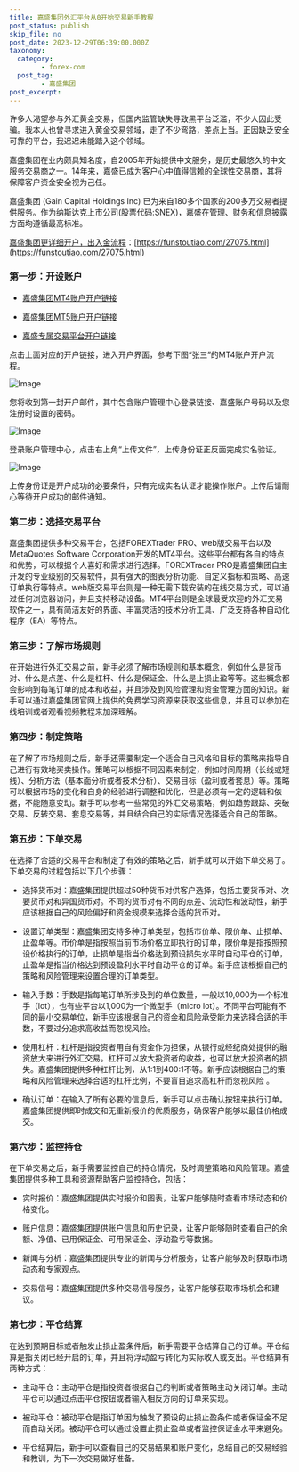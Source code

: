 ```yaml
---
title: 嘉盛集团外汇平台从0开始交易新手教程
post_status: publish
skip_file: no
post_date: 2023-12-29T06:39:00.000Z
taxonomy:
  category:
        - forex-com
  post_tag:
        - 嘉盛集团
post_excerpt: 
---
```

许多人渴望参与外汇黄金交易，但国内监管缺失导致黑平台泛滥，不少人因此受骗。我本人也曾寻求进入黄金交易领域，走了不少弯路，差点上当。正因缺乏安全可靠的平台，我迟迟未能踏入这个领域。

嘉盛集团在业内颇具知名度，自2005年开始提供中文服务，是历史最悠久的中文服务交易商之一。14年来，嘉盛已成为客户心中值得信赖的全球性交易商，其将保障客户资金安全视为己任。

嘉盛集团 (Gain Capital Holdings Inc) 已为来自180多个国家的200多万交易者提供服务。作为纳斯达克上市公司(股票代码:SNEX)，嘉盛在管理、财务和信息披露方面均遵循最高标准。

[嘉盛集团更详细开户，出入金流程](https://funstoutiao.com/27075.html)：[https://funstoutiao.com/27075.html](https://funstoutiao.com/27075.html)

### 第一步：开设账户

* [嘉盛集团MT4账户开户链接](https://s.ssgg.net/jsmt4)

* [嘉盛集团MT5账户开户链接](https://s.ssgg.net/jsmt5)

* [嘉盛专属交易平台开户链接](https://s.ssgg.net/js)

点击上面对应的开户链接，进入开户界面，参考下图“张三”的MT4账户开户流程。

![Image](https://prod-files-secure.s3.us-west-2.amazonaws.com/39ed1227-6d7d-4570-be36-9ccd4a2c4241/7a167aea-686b-400d-af59-4e18eb607a40/640.png?X-Amz-Algorithm=AWS4-HMAC-SHA256&X-Amz-Content-Sha256=UNSIGNED-PAYLOAD&X-Amz-Credential=ASIAZI2LB46644TZ22ST%2F20250425%2Fus-west-2%2Fs3%2Faws4_request&X-Amz-Date=20250425T041315Z&X-Amz-Expires=3600&X-Amz-Security-Token=IQoJb3JpZ2luX2VjEIz%2F%2F%2F%2F%2F%2F%2F%2F%2F%2FwEaCXVzLXdlc3QtMiJHMEUCIDuWdTn0s%2BIAr54nEX8lctR30vOa47jNFcBJV5ROD6p4AiEA%2BNwrWrws9%2FFZ0Bx6ip0EHcJKmVM453aKz8uPF15Afx4q%2FwMIJRAAGgw2Mzc0MjMxODM4MDUiDK7N3TgTvJfD6JS0fSrcA23w58edBwwknEz6qtoOWaS4gWXJCHyhVmeYEksT7gEseZBVZOlNPARH%2B1gBtuQkFQCNQeSLLxANAxOVRwZ4O%2Fc0gF9I0MZEUsdyOgQp2PvcT0auNL5sbH9Q5ZbrcKAas8Vuz6XxOMwqD6wmq4MvJ%2BiA6SNbPGFbqUrF9wwzQqVUv40PR4KWQZX6V2CgpeUUnIgmvNT7J%2F6U5Jp7cmDU9F3dkK8D4scgsK6oXtC%2FHsgYXLGHPEAUgLMBuaGb1o11EqudCuwK3kI3JQcqlXQuDKgLAdO9jfGuNaGAGI%2FuV1wXJBp3urwyUuoDVI5mUAGdhiUXDSehOjzZdYaD%2FJeGlPWmQgTCE3ZTsLqEROAx6NJMEAqCWXQdd1WSSpm0Lvx%2FSEnquSliub4huuIy3BKbHlxrU90Wqd4axoptWqlfc%2BXjcNYE8y%2FGTmgQiqu7dDeRjewTrJzh5kTd2euPepIu%2BNzY43XBovTLtvpWbtci%2FVSNEUIDkUKj6bwRBnDXUtySkhsby%2Ff9kpjghF3KrlUEuf5E8pU8DCMUt7XndiITR2IlmNbSRQyunQkg%2FJz9ByrW1M0D97JXXwF9RKkQOpd6lGu4slJFOa%2FXNsQw%2BvUA1sDjWqC4jIproh7ii6StMOOUrMAGOqUBrnCiUZx%2FG3FO0HgFKrRAsIvvMM9%2Fa8LG2gKC7GLofhBYsPP%2BCYGp0vU2qKdY0AKEkrpXP8ajiIVs57ZJUOk%2FBE9ti2VGLHOL2DduXupSV4ivaAmWCJ2gicC707SPZqbZqArVcBauQT6cPr%2BBseeaOIea4z%2FCZJBjiaapLaNZic8o9C6FeuI4bz2cMuiiys1QfRMCOpBVMrGmlMeSpVMBzD1AQWki&X-Amz-Signature=08e08539cdad0a62c202fd91c77f0f378ea811dd1dd262bff48e3e5e5a7b138c&X-Amz-SignedHeaders=host&x-id=GetObject)

您将收到第一封开户邮件，其中包含账户管理中心登录链接、嘉盛账户号码以及您注册时设置的密码。

![Image](https://prod-files-secure.s3.us-west-2.amazonaws.com/39ed1227-6d7d-4570-be36-9ccd4a2c4241/eaa1c6b3-2877-4284-a0e1-530e222c27fb/image.png?X-Amz-Algorithm=AWS4-HMAC-SHA256&X-Amz-Content-Sha256=UNSIGNED-PAYLOAD&X-Amz-Credential=ASIAZI2LB46644TZ22ST%2F20250425%2Fus-west-2%2Fs3%2Faws4_request&X-Amz-Date=20250425T041315Z&X-Amz-Expires=3600&X-Amz-Security-Token=IQoJb3JpZ2luX2VjEIz%2F%2F%2F%2F%2F%2F%2F%2F%2F%2FwEaCXVzLXdlc3QtMiJHMEUCIDuWdTn0s%2BIAr54nEX8lctR30vOa47jNFcBJV5ROD6p4AiEA%2BNwrWrws9%2FFZ0Bx6ip0EHcJKmVM453aKz8uPF15Afx4q%2FwMIJRAAGgw2Mzc0MjMxODM4MDUiDK7N3TgTvJfD6JS0fSrcA23w58edBwwknEz6qtoOWaS4gWXJCHyhVmeYEksT7gEseZBVZOlNPARH%2B1gBtuQkFQCNQeSLLxANAxOVRwZ4O%2Fc0gF9I0MZEUsdyOgQp2PvcT0auNL5sbH9Q5ZbrcKAas8Vuz6XxOMwqD6wmq4MvJ%2BiA6SNbPGFbqUrF9wwzQqVUv40PR4KWQZX6V2CgpeUUnIgmvNT7J%2F6U5Jp7cmDU9F3dkK8D4scgsK6oXtC%2FHsgYXLGHPEAUgLMBuaGb1o11EqudCuwK3kI3JQcqlXQuDKgLAdO9jfGuNaGAGI%2FuV1wXJBp3urwyUuoDVI5mUAGdhiUXDSehOjzZdYaD%2FJeGlPWmQgTCE3ZTsLqEROAx6NJMEAqCWXQdd1WSSpm0Lvx%2FSEnquSliub4huuIy3BKbHlxrU90Wqd4axoptWqlfc%2BXjcNYE8y%2FGTmgQiqu7dDeRjewTrJzh5kTd2euPepIu%2BNzY43XBovTLtvpWbtci%2FVSNEUIDkUKj6bwRBnDXUtySkhsby%2Ff9kpjghF3KrlUEuf5E8pU8DCMUt7XndiITR2IlmNbSRQyunQkg%2FJz9ByrW1M0D97JXXwF9RKkQOpd6lGu4slJFOa%2FXNsQw%2BvUA1sDjWqC4jIproh7ii6StMOOUrMAGOqUBrnCiUZx%2FG3FO0HgFKrRAsIvvMM9%2Fa8LG2gKC7GLofhBYsPP%2BCYGp0vU2qKdY0AKEkrpXP8ajiIVs57ZJUOk%2FBE9ti2VGLHOL2DduXupSV4ivaAmWCJ2gicC707SPZqbZqArVcBauQT6cPr%2BBseeaOIea4z%2FCZJBjiaapLaNZic8o9C6FeuI4bz2cMuiiys1QfRMCOpBVMrGmlMeSpVMBzD1AQWki&X-Amz-Signature=f97310325e9755d530d59f60d0cd8e74d8c5924d2d49c352edef2c1e3c615d53&X-Amz-SignedHeaders=host&x-id=GetObject)

登录账户管理中心，点击右上角“上传文件”，上传身份证正反面完成实名验证。

![Image](https://prod-files-secure.s3.us-west-2.amazonaws.com/39ed1227-6d7d-4570-be36-9ccd4a2c4241/54090639-09fc-46b4-a135-e0289f707147/image.png?X-Amz-Algorithm=AWS4-HMAC-SHA256&X-Amz-Content-Sha256=UNSIGNED-PAYLOAD&X-Amz-Credential=ASIAZI2LB46644TZ22ST%2F20250425%2Fus-west-2%2Fs3%2Faws4_request&X-Amz-Date=20250425T041315Z&X-Amz-Expires=3600&X-Amz-Security-Token=IQoJb3JpZ2luX2VjEIz%2F%2F%2F%2F%2F%2F%2F%2F%2F%2FwEaCXVzLXdlc3QtMiJHMEUCIDuWdTn0s%2BIAr54nEX8lctR30vOa47jNFcBJV5ROD6p4AiEA%2BNwrWrws9%2FFZ0Bx6ip0EHcJKmVM453aKz8uPF15Afx4q%2FwMIJRAAGgw2Mzc0MjMxODM4MDUiDK7N3TgTvJfD6JS0fSrcA23w58edBwwknEz6qtoOWaS4gWXJCHyhVmeYEksT7gEseZBVZOlNPARH%2B1gBtuQkFQCNQeSLLxANAxOVRwZ4O%2Fc0gF9I0MZEUsdyOgQp2PvcT0auNL5sbH9Q5ZbrcKAas8Vuz6XxOMwqD6wmq4MvJ%2BiA6SNbPGFbqUrF9wwzQqVUv40PR4KWQZX6V2CgpeUUnIgmvNT7J%2F6U5Jp7cmDU9F3dkK8D4scgsK6oXtC%2FHsgYXLGHPEAUgLMBuaGb1o11EqudCuwK3kI3JQcqlXQuDKgLAdO9jfGuNaGAGI%2FuV1wXJBp3urwyUuoDVI5mUAGdhiUXDSehOjzZdYaD%2FJeGlPWmQgTCE3ZTsLqEROAx6NJMEAqCWXQdd1WSSpm0Lvx%2FSEnquSliub4huuIy3BKbHlxrU90Wqd4axoptWqlfc%2BXjcNYE8y%2FGTmgQiqu7dDeRjewTrJzh5kTd2euPepIu%2BNzY43XBovTLtvpWbtci%2FVSNEUIDkUKj6bwRBnDXUtySkhsby%2Ff9kpjghF3KrlUEuf5E8pU8DCMUt7XndiITR2IlmNbSRQyunQkg%2FJz9ByrW1M0D97JXXwF9RKkQOpd6lGu4slJFOa%2FXNsQw%2BvUA1sDjWqC4jIproh7ii6StMOOUrMAGOqUBrnCiUZx%2FG3FO0HgFKrRAsIvvMM9%2Fa8LG2gKC7GLofhBYsPP%2BCYGp0vU2qKdY0AKEkrpXP8ajiIVs57ZJUOk%2FBE9ti2VGLHOL2DduXupSV4ivaAmWCJ2gicC707SPZqbZqArVcBauQT6cPr%2BBseeaOIea4z%2FCZJBjiaapLaNZic8o9C6FeuI4bz2cMuiiys1QfRMCOpBVMrGmlMeSpVMBzD1AQWki&X-Amz-Signature=5cfa2b9c8909dd1146202683778807ea6810498bad2777b6622485675fa37489&X-Amz-SignedHeaders=host&x-id=GetObject)

上传身份证是开户成功的必要条件，只有完成实名认证才能操作账户。上传后请耐心等待开户成功的邮件通知。

### 第二步：选择交易平台

嘉盛集团提供多种交易平台，包括FOREXTrader PRO、web版交易平台以及MetaQuotes Software Corporation开发的MT4平台。这些平台都有各自的特点和优势，可以根据个人喜好和需求进行选择。FOREXTrader PRO是嘉盛集团自主开发的专业级别的交易软件，具有强大的图表分析功能、自定义指标和策略、高速订单执行等特点。web版交易平台则是一种无需下载安装的在线交易方式，可以通过任何浏览器访问，并且支持移动设备。MT4平台则是全球最受欢迎的外汇交易软件之一，具有简洁友好的界面、丰富灵活的技术分析工具、广泛支持各种自动化程序（EA）等特点。

### 第三步：了解市场规则

在开始进行外汇交易之前，新手必须了解市场规则和基本概念，例如什么是货币对、什么是点差、什么是杠杆、什么是保证金、什么是止损止盈等等。这些概念都会影响到每笔订单的成本和收益，并且涉及到风险管理和资金管理方面的知识。新手可以通过嘉盛集团官网上提供的免费学习资源来获取这些信息，并且可以参加在线培训或者观看视频教程来加深理解。

### 第四步：制定策略

在了解了市场规则之后，新手还需要制定一个适合自己风格和目标的策略来指导自己进行有效地买卖操作。策略可以根据不同因素来制定，例如时间周期（长线或短线）、分析方法（基本面分析或者技术分析）、交易目标（盈利或者套息）等。策略可以根据市场的变化和自身的经验进行调整和优化，但是必须有一定的逻辑和依据，不能随意变动。新手可以参考一些常见的外汇交易策略，例如趋势跟踪、突破交易、反转交易、套息交易等，并且结合自己的实际情况选择适合自己的策略。

### 第五步：下单交易

在选择了合适的交易平台和制定了有效的策略之后，新手就可以开始下单交易了。下单交易的过程包括以下几个步骤：

* 选择货币对：嘉盛集团提供超过50种货币对供客户选择，包括主要货币对、次要货币对和异国货币对。不同的货币对有不同的点差、流动性和波动性，新手应该根据自己的风险偏好和资金规模来选择合适的货币对。

* 设置订单类型：嘉盛集团支持多种订单类型，包括市价单、限价单、止损单、止盈单等。市价单是指按照当前市场价格立即执行的订单，限价单是指按照预设价格执行的订单，止损单是指当价格达到预设损失水平时自动平仓的订单，止盈单是指当价格达到预设盈利水平时自动平仓的订单。新手应该根据自己的策略和风险管理来设置合理的订单类型。

* 输入手数：手数是指每笔订单所涉及到的单位数量，一般以10,000为一个标准手（lot），也有些平台以1,000为一个微型手（micro lot）。不同平台可能有不同的最小交易单位，新手应该根据自己的资金和风险承受能力来选择合适的手数，不要过分追求高收益而忽视风险。

* 使用杠杆：杠杆是指投资者用自有资金作为担保，从银行或经纪商处提供的融资放大来进行外汇交易。杠杆可以放大投资者的收益，也可以放大投资者的损失。嘉盛集团提供多种杠杆比例，从1:1到400:1不等。新手应该根据自己的策略和风险管理来选择合适的杠杆比例，不要盲目追求高杠杆而忽视风险 。

* 确认订单：在输入了所有必要的信息后，新手可以点击确认按钮来执行订单。嘉盛集团提供即时成交和无重新报价的优质服务，确保客户能够以最佳价格成交。

### 第六步：监控持仓

在下单交易之后，新手需要监控自己的持仓情况，及时调整策略和风险管理。嘉盛集团提供多种工具和资源帮助客户监控持仓，包括：

* 实时报价：嘉盛集团提供实时报价和图表，让客户能够随时查看市场动态和价格变化。

* 账户信息：嘉盛集团提供账户信息和历史记录，让客户能够随时查看自己的余额、净值、已用保证金、可用保证金、浮动盈亏等数据。

* 新闻与分析：嘉盛集团提供专业的新闻与分析服务，让客户能够及时获取市场动态和专家观点。

* 交易信号：嘉盛集团提供多种交易信号服务，让客户能够获取市场机会和建议。

### 第七步：平仓结算

在达到预期目标或者触发止损止盈条件后，新手需要平仓结算自己的订单。平仓结算是指关闭已经开启的订单，并且将浮动盈亏转化为实际收入或支出。平仓结算有两种方式：

* 主动平仓：主动平仓是指投资者根据自己的判断或者策略主动关闭订单。主动平仓可以通过点击平仓按钮或者输入相反方向的订单来实现。

* 被动平仓：被动平仓是指订单因为触发了预设的止损止盈条件或者保证金不足而自动关闭。被动平仓可以通过设置止损止盈单或者监控保证金水平来避免。

* 平仓结算后，新手可以查看自己的交易结果和账户变化，总结自己的交易经验和教训，为下一次交易做好准备。